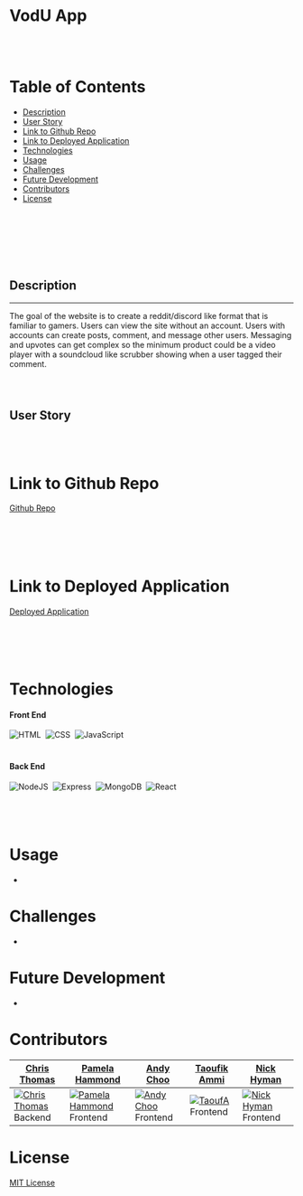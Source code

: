 
# VodU App


<br>
<br>



# Table of Contents

- [Description](#description)
- [User Story](#user-story)
- [Link to Github Repo](#link-to-github-repo)
- [Link to Deployed Application](#link-to-deployed-link)
- [Technologies](#technologies)
- [Usage](#usage)
- [Challenges](#challenges)
- [Future Development](#future-development)
- [Contributors](#contributors)
- [License](#license)
<br>
<br>


#
<br>

## Description

---

The goal of the website is to create a reddit/discord like format that is familiar to gamers. Users can view the site without an account. Users with accounts can create posts, comment, and message other users. Messaging and upvotes can get complex so the minimum product could be a video player with a soundcloud like scrubber showing when a user tagged their comment.

<br>

#

## User Story


<br>
<br>

# Link to Github Repo 

[Github Repo](https://github.com/Copernichris/Final-Project)
#
<br>
<br>

# Link to Deployed Application

[Deployed Application](https://vodu.herokuapp.com/)


#
<br>
<br>


# Technologies
#### Front End

![HTML](https://img.shields.io/badge/HTML5-E34F26?style=for-the-badge&logo=html5&logoColor=white)&nbsp;
![CSS](https://img.shields.io/badge/CSS3-1572B6?style=for-the-badge&logo=css3&logoColor=white)&nbsp;
![JavaScript](https://img.shields.io/badge/javascript-%23323330.svg?style=for-the-badge&logo=javascript&logoColor=%23F7DF1E)



#

#### Back End

![NodeJS](https://img.shields.io/badge/node.js-6DA55F?style=for-the-badge&logo=node.js&logoColor=white)&nbsp;
![Express](https://img.shields.io/badge/Express.js-000000?style=for-the-badge&logo=express&logoColor=white)&nbsp;
![MongoDB](https://img.shields.io/badge/MongoDB-4EA94B?style=for-the-badge&logo=mongodb&logoColor=white)&nbsp;
![React](https://img.shields.io/badge/React-20232A?style=for-the-badge&logo=react&logoColor=61DAFB)&nbsp;



#
#
<br>

# Usage

-

# Challenges

-

# Future Development

-


# Contributors
<table>
<thead>
<tr>
<th><a href="https://github.com/Copernichris">Chris Thomas</a></th>
<th><a href="https://github.com/PamtheHam">Pamela Hammond</a></th>
<th><a href="https://github.com/Andydchoo">Andy Choo</a></th>
<th><a href="https://github.com/lbladma">Taoufik Ammi</a></th>
<th><a href="https://github.com/Nickhyman465">Nick Hyman</a></th>
</tr>
</thead>
<tbody>
<tr>
<td>
<a target="_blank" rel="noopener noreferrer" href="https://github.com/Copernichris"><img src="https://avatars.githubusercontent.com/Copernichris?s=400&amp;v=1" alt="Chris Thomas" style="max-width:100%;"></a>Backend
</td>
<td>
<a target="_blank" rel="noopener noreferrer" href="https://github.com/PamtheHam"><img src="https://avatars.githubusercontent.com/PamtheHam?s=400&amp;v=1" alt="Pamela Hammond" style="max-width:100%;"></a>Frontend
</td>
<td>
<a target="_blank" rel="noopener noreferrer" href="https://github.com/Andydchoo"><img src="https://avatars.githubusercontent.com/Andydchoo?s=400&amp;v=1" alt="Andy Choo" style="max-width:100%;"></a>Frontend
</td>
<td>
<a target="_blank" rel="noopener noreferrer" href="https://github.com/lbladma"><img src="https://avatars.githubusercontent.com/lbladma?s=400&amp;v=1" alt="TaoufA" style="max-width:100%;"></a>Frontend
</td>
<td>
<a target="_blank" rel="noopener noreferrer" href="https://github.com/Nickhyman465"><img src="https://avatars.githubusercontent.com/Nickhyman465?s=400&amp;v=1" alt="Nick Hyman" style="max-width:100%;"></a>Frontend
</td>
</tr>
</tbody>
</table>






# License

[MIT License](https://opensource.org/licenses/MIT)
